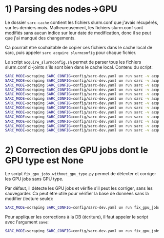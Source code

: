# 1) Parsing des nodes->GPU

Le dossier `sarc-cache` contient les fichiers slurm.conf que j'avais récupérés, sur les derniers mois.
Malheureusement, les fichiers slurm.conf sont modifiés sans aucun indice sur leur date de modification,
donc il se peut que j'ai manqué des changements.

Ća pourrait être souhaitable de copier ces fichiers dans le cache local de sarc,
puis appeler `sarc acquire slurmconfig` pour chaque fichier.

Le script `acquire_slurmconfig.sh` permet de parser tous les fichiers slurm.conf ci-joints
s'ils sont bien dans le cache local. Contenu du script:

```bash
SARC_MODE=scraping SARC_CONFIG=config/sarc-dev.yaml uv run sarc -v acquire slurmconfig -c beluga -d 2024-04-03
SARC_MODE=scraping SARC_CONFIG=config/sarc-dev.yaml uv run sarc -v acquire slurmconfig -c cedar -d 2024-04-03
SARC_MODE=scraping SARC_CONFIG=config/sarc-dev.yaml uv run sarc -v acquire slurmconfig -c cedar -d 2025-02-26
SARC_MODE=scraping SARC_CONFIG=config/sarc-dev.yaml uv run sarc -v acquire slurmconfig -c cedar -d 2025-07-03
SARC_MODE=scraping SARC_CONFIG=config/sarc-dev.yaml uv run sarc -v acquire slurmconfig -c graham -d 2024-04-03
SARC_MODE=scraping SARC_CONFIG=config/sarc-dev.yaml uv run sarc -v acquire slurmconfig -c graham -d 2025-03-02
SARC_MODE=scraping SARC_CONFIG=config/sarc-dev.yaml uv run sarc -v acquire slurmconfig -c graham -d 2025-03-20
SARC_MODE=scraping SARC_CONFIG=config/sarc-dev.yaml uv run sarc -v acquire slurmconfig -c graham -d 2025-07-03
SARC_MODE=scraping SARC_CONFIG=config/sarc-dev.yaml uv run sarc -v acquire slurmconfig -c mila -d 2024-10-01
SARC_MODE=scraping SARC_CONFIG=config/sarc-dev.yaml uv run sarc -v acquire slurmconfig -c mila -d 2025-07-01
SARC_MODE=scraping SARC_CONFIG=config/sarc-dev.yaml uv run sarc -v acquire slurmconfig -c narval -d 2023-11-28
SARC_MODE=scraping SARC_CONFIG=config/sarc-dev.yaml uv run sarc -v acquire slurmconfig -c narval -d 2025-02-26
SARC_MODE=scraping SARC_CONFIG=config/sarc-dev.yaml uv run sarc -v acquire slurmconfig -c narval -d 2025-03-20
```

# 2) Correction des GPU jobs dont le GPU type est None

Le script `fix_gpu_jobs_without_gpu_type.py` permet de détecter et corriger les GPU jobs sans GPU type.

Par défaut, il détecte les GPU jobs et vérifie s'il peut les corriger, sans les sauvegarder.
Ća peut être utile pour vérifier la base de données sans la modifier (lecture seule):

```bash
SARC_MODE=scraping SARC_CONFIG=config/sarc-dev.yaml uv run fix_gpu_jobs_without_gpu_type.py
```

Pour appliquer les corrections à la DB (écriture), il faut appeler le script avec l'argument `save`:
```bash
SARC_MODE=scraping SARC_CONFIG=config/sarc-dev.yaml uv run fix_gpu_jobs_without_gpu_type.py save
```
